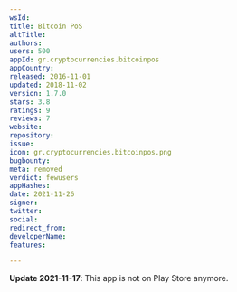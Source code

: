 ```yaml
---
wsId: 
title: Bitcoin PoS
altTitle: 
authors: 
users: 500
appId: gr.cryptocurrencies.bitcoinpos
appCountry: 
released: 2016-11-01
updated: 2018-11-02
version: 1.7.0
stars: 3.8
ratings: 9
reviews: 7
website: 
repository: 
issue: 
icon: gr.cryptocurrencies.bitcoinpos.png
bugbounty: 
meta: removed
verdict: fewusers
appHashes: 
date: 2021-11-26
signer: 
twitter: 
social: 
redirect_from: 
developerName: 
features: 

---
```


**Update 2021-11-17**: This app is not on Play Store anymore.

